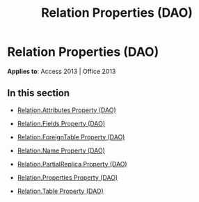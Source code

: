 ﻿---
title: Relation Properties (DAO)
TOCTitle: Properties
ms:assetid: 1dbd0b17-acbb-4de4-97a0-395efc61f31c
ms:mtpsurl: https://msdn.microsoft.com/en-us/library/Dn123943(v=office.15)
ms:contentKeyID: 52071582
ms.date: 09/18/2015
mtps_version: v=office.15
---

# Relation Properties (DAO)


**Applies to**: Access 2013 | Office 2013

## In this section

  - [Relation.Attributes Property (DAO)](relation-attributes-property-dao.md)

  - [Relation.Fields Property (DAO)](relation-fields-property-dao.md)

  - [Relation.ForeignTable Property (DAO)](relation-foreigntable-property-dao.md)

  - [Relation.Name Property (DAO)](relation-name-property-dao.md)

  - [Relation.PartialReplica Property (DAO)](relation-partialreplica-property-dao.md)

  - [Relation.Properties Property (DAO)](relation-properties-property-dao.md)

  - [Relation.Table Property (DAO)](relation-table-property-dao.md)

